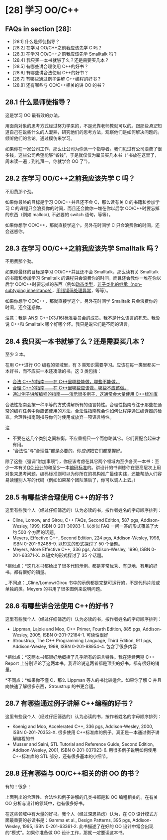 # [28] 学习 OO/C++

## FAQs in section [28]:

*   [28.1] 什么是师徒指导？
*   [28.2] 在学习 OO/C++之前我应该先学 C 吗？
*   [28.3] 在学习 OO/C++之前我应该先学 Smalltalk 吗？
*   [28.4] 我只买一本书就够了么？还是需要买几本？
*   [28.5] 有哪些讲合理使用 C++的好书？
*   [28.6] 有哪些讲合法使用 C++的好书？
*   [28.7] 有哪些通过例子讲解 C++编程的好书？
*   [28.8] 还有哪些与 OO/C++相关的讲 OO 的书？

## 28.1 什么是师徒指导？

这是学习 OO 最有效的办法。

用面向对象的思考方式经过努力学来的，不是光靠老师教就可以的。跟那些*真正*知道自己在说些什么的人混熟，研究他们的思考方法，观察他们是如何解决问题的。倾听他们的言论。通过模仿来学习。

如果你在一家公司工作，那么让公司为你派一个指导者。我们见过有公司浪费了很多钱，这些公司希望能够“省钱”，于是就仅仅为雇员买几本书（“书放在这里了，周末读一遍；到礼拜一，你就学会 OO 了”）。

## 28.2 在学习 OO/C++之前我应该先学 C 吗？

不用费那个劲。

如果你最终的目标是学习 OO/C++并且还不会 C，那么读有关 C 的书籍和参加学习 C 的课程只会浪费你的时间，而且还会教你一堆在你以后学 OO/C++时要忘掉的东西（例如 malloc(), 不必要的 switch 语句，等等）。

如果你想学 OO/C++，那就直接学这个。另外花时间学 C 只会浪费你的时间，还会迷惑你。

## 28.3 在学习 OO/C++之前我应该先学 Smalltalk 吗？

不用费那个劲。

如果你最终的目标是学习 OO/C++并且还不会 Smalltalk，那么读有关 Smalltalk 的书籍和参加学习 Smalltalk 的课程只会浪费你的时间，而且还会教你一堆在你以后学 OO/C++时要忘掉的东西（例如[动态类型](http://www.sunistudio.com/cppfaq/smalltalk#[30.3])，[非子类化的继承（non-subtyping inheritance）](http://www.sunistudio.com/cppfaq/smalltalk#[30.5])，[用错误码处理异常](http://www.sunistudio.com/cppfaq/exceptions.html)，等等）。

如果你想学 OO/C++，那就直接学这个。另外花时间学 Smalltalk 只会浪费你的时间，还会迷惑你。

注意：我是 ANSI C++(X3J16)标准委员会的成员。我不是什么语言的死忠。我没说 C++和 Smalltalk 哪个好哪个坏。我只是说它们是不同的语言。

## 28.4 我只买一本书就够了么？还是需要买几本？

至少 3 本。

在用 C++进行 OO 编程的领域里，有 3 类知识需要学习。应该在每一类里都买一本好书，而不应买一本还凑活的书。这 3 类包括：

*   [合法 C++的指南——在 C++里哪些能做，哪些不能做。](http://www.sunistudio.com/cppfaq/how-to-learn-cpp#[28.6])
*   [合理 C++的指南——在 C++里哪些应该做，哪些不应该做。](http://www.sunistudio.com/cppfaq/how-to-learn-cpp#[28.5])
*   [通过例子讲解编程的指南——演示很多例子，这通常会大量使用 C++标准库](http://www.sunistudio.com/cppfaq/how-to-learn-cpp#[28.7])

合法性指南会按一种平等的方式讲解所有的语言特性。合理性指南专注于那些在通常的编程任务中你应该使用的方法。合法性指南教会你如何让程序通过编译器的检查。合理性指南则指导你何时使用或放弃一项语言特性。

注

*   不要在这几个类别之间权衡。不应重视只一个而忽略其它。它们要配合起来才有用。
*   “合法性”与“合理性”都是必要的。你*应该*把它们都掌握好。

除了这些（强调“附加事项”），你应该考虑在其它两个领域内至少各买一本书：至少一本有关[OO 设计](http://www.sunistudio.com/cppfaq/how-to-learn-cpp#[28.8])的和至少一本[编码标准](http://www.sunistudio.com/cppfaq/coding-standards#[27.1])的。讲设计的书训练你在更高层次上用对象来思考问题，编码标准则可以为你所在的机构推广最佳实践，还能帮助人们容易读懂别人写的代码（例如如果某个团队落后了，你可以调人上去。）

## 28.5 有哪些讲合理使用 C++的好书？

这里有些我个人（经过仔细筛选的）认为必读的书，按作者姓名的字母顺序排列：

*   Cline, Lomow, and Girou, C++ FAQs, Second Edition, 587 pgs, Addison-Wesley, 1999, ISBN 0-201-30983-1\. 以类似 FAQ 一问一答的形式覆盖了大约 500 个方面的话题。
*   Meyers, Effective C++, Second Edition, 224 pgs, Addison-Wesley, 1998, ISBN 0-201-92488-9\. 以短文的形式探讨了 50 个话题。
*   Meyers, More Effective C++, 336 pgs, Addison-Wesley, 1996, ISBN 0-201-63371-X. 以短文的形式探讨了 35 个话题。

*相似点：*这几本书都给出了很多代码示例。都是非常优秀、有见地、有用的好书。都有很好的销量。

_ 不同点：_Cline/Lomow/Girou 书中的示例都是完整可运行的，不是代码片段或单独的类。Meyers 的书用了很多图例来说明问题。

## 28.6 有哪些讲合法使用 C++的好书？

这里有些我个人（经过仔细筛选的）认为必读的书，按作者姓名的字母顺序排列：

*   Lippman, Lajoie and Moo, C++ Primer, Fourth Edition, 885 pgs, Addison-Wesley, 2005, ISBN 0-201-72184-1\. 可读性很好
*   Stroustrup, The C++ Programming Language, Third Edition, 911 pgs, Addison-Wesley, 1998, ISBN 0-201-88954-4\. 包含了很多内容

*相似点：*这两本书都很好地概括了几乎所有的语言特性。我在连续两期 C++ Report 上分别评论了这两本书。我评论说这两者都是顶尖的好书。都有很好的销量。

*不同点：*如果你不懂 C，那么 Lippman 等人的书比较适合。如果你了解 C 并且向快速了解很多东西，Stroustrup 的书更合适。

## 28.7 有哪些通过例子讲解 C++编程的好书？

这里有些我个人（经过仔细筛选的）认为必读的书，按作者姓名的字母顺序排列：

*   Koenig and Moo, Accelerated C++, 336 pgs, Addison-Wesley, 2000, ISBN 0-201-70353-X. 很多使用 C++标准库的例子。真正是一本通过例子讲解编程的书
*   Musser and Saini, STL Tutorial and Reference Guide, Second Edition, Addison-Wesley, 2001, ISBN 0-201-037923-6\. 用很多例子说明如何使用 C++标准库的 STL 部分，还有很多基本的小细节。

## 28.8 还有哪些与 OO/C++相关的讲 OO 的书？

有的！很多！

上面列出的合理性、合法性和例子讲解的几类书都是和 OO 编程相关的。在有关 OO 分析与设计的领域中，也有很多好书。

在这些领域中有大量的好书。我个人（经过深思熟虑）认为，在 OO 设计模式方面最重要的必读书是：Gamma et al., Design Patterns, 395 pgs, Addison-Wesley, 1995, ISBN 0-201-63361-2\. 此书描述了在好的 OO 设计中常会出现的“模式”。如果你准备做 OO 设计工作，那就*一定*要读这本书。
